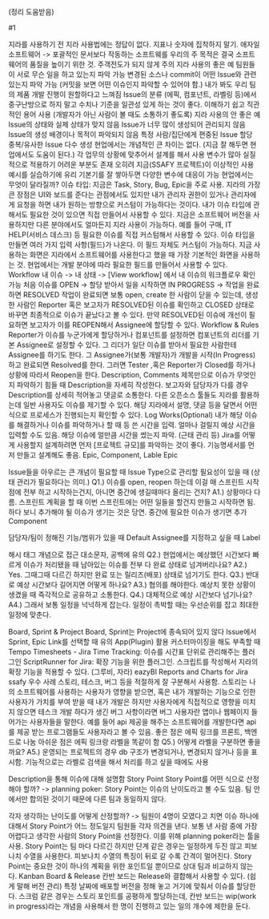 (정리 도움받음)

#1

지라를 사용하기 전
지라 사용법에는 정답이 없다. 지표나 숫자에 집착하지 말기.
애자일 소프트웨어 -> 포괄적인 문서보다 작동하는 소프트웨를
우리의 주 목적은 결국 소프트웨어의 품질을 높이기 위한 것. 주객전도가 되지 않게 주의
지라 사용의 좋은 예
팀원들이 서로 무슨 일을 하고 있는지 파악 가능
변경된 소스나 commit이 어떤 Issue와 관련 있는지 파악 가능 (커밋을 보면 어떤 이슈인지 파악할 수 있어야 함.)
내가 봐도 우리 팀의 제품 개발 진행이 원할하다고 느껴짐
Issue의 분류 (에픽, 컴포넌트, 라벨링 등)에서 중구난방으로 하지 말고 수치나 기준을 일관성 있게 하는 것이 좋다.
이해하기 쉽고 직관적인 용어 사용 (개발자가 아닌 사람이 볼 때도 소통하기 좋도록)
지라 사용의 안 좋은 예
Issue의 상태와 실제 상태가 맞지 않음
Issue가 너무 많이 생성되어 관리되지 않음
Issue의 생성 배경이나 목적이 파악되지 않음
특정 사람/집단에게 편중된 Issue 할당
중복/유사한 Issue 다수 생성
현업에서는
개념적인 큰 차이는 없다. (지금 잘 해두면 현업에서도 도움이 된다.)
각 업무의 상황에 맞추어서 설계를 해서 사용
변수가 많아 실질적으로 적용하기 어려운 부분도 존재
오히려 지금(SSAFY 프로젝트)이 이상적인 사용 예시를 실습하기에 유리
기본기를 잘 쌓아두면 다양한 변수에 대응이 가능
현업에서는 무엇이 달라질까?
이슈 타입: 지금은 Task, Story, Bug, Epic을 주로 사용. 지라의 가장 큰 장점은 UI와 보드를 준다는 관점에서도 있지만 내가 관리자 권한이 있거나 관리자에게 요청을 하면 내가 원하는 방향으로 커스텀이 가능하다는 것이다.
내가 이슈 타입에 관해서도 필요한 것이 있으면 직접 만들어서 사용할 수 있다.
지금은 소프트웨어 버전을 사용하지만 다른 분야에서도 얼마든지 지라 사용이 가능하다. 예를 들어 구매, IT HELP(서비스 데스크) 등 필요한 이슈를 직접 커스텀해서 사용할 수 있다.
이슈 타입을 만들면 여러 가지 입력 사항(필드)가 나온다. 이 필드 자체도 커스텀이 가능하다. 지금 사용하는 화면은 지라에서 소프트웨어를 사용한다고 했을 때 가장 기본적인 화면을 사용하는 것.
현업에서는 개발 분야에 따라 필요한 필드를 만들어서 사용할 수 있다.
Workflow
내 이슈 -> 내 상태 -> [View workflow] 에서 내 이슈의 워크플로우 확인 가능
처음 이슈를 OPEN -> 할당 받아서 일을 시작하면 IN PROGRESS -> 작업을 완료하면 RESOLVED
작업이 완료되면 보통 open, create 한 사람이 닫을 수 있는데, 생성한 사람인 Reporter 혹은 보고자가 RESOLVED된 이슈를 확인하고 CLOSED 상태로 바꾸면 최종적으로 이슈가 끝났다고 볼 수 있다.
만약 RESOLVED된 이슈에 개선이 필요하면 보고자가 이를 REOPEN해서 Assignee에 할당할 수 있다.
Workflow & Rules
Reporter가 이슈를 누군가에게 할당하거나 컴포넌트를 설정하면 컴포넌트의 리더를 기본 Assignee로 설정할 수 있다. 그 리더가 일단 이슈를 받아서 필요한 사람한테 Assignee를 하기도 한다.
그 Assignee가(보통 개발자)가 개발을 시작(In Progress)하고 완료되면 Resolved를 한다.
그러면 Tester ,혹은 Reporter가 Closed를 하거나 상황에 따라서 Reopen을 한다.
Description, Comments
제목만으로 이슈가 무엇인지 파악하기 힘들 때 Description을 자세히 작성한다.
보고자와 담당자가 다를 경우 Description를 상세히 적어놓고 댓글로 소통한다.
다른 오픈소스 툴들도 지라를 활용하는데 일반 사용자도 이슈를 제기할 수 있다. 해당 지라에서 설명, 댓글 등을 달면서 어떤 식으로 프로세스가 진행되는지 확인할 수 있다.
Log Works(Optional)
내가 해당 이슈를 해결하거나 이슈를 파악하거나 할 때 등 쓴 시간을 입력.
얼마나 걸릴지 예상 시간을 입력할 수도 있음. 해당 이슈에 얼만큼 시간을 썼는지 파악. (근태 관리 등)
Jira를 어떻게 사용할지 설계하려면 먼저 [프로젝트 규모]를 파악하는 것이 좋다.
기능명세서를 먼저 만들고 설계해도 좋음.
Epic, Component, Lable
Epic

Issue들을 아우르는 큰 개념이 필요할 때
Issue Type으로 관리할 필요성이 있을 때 (상태 관리가 필요하다는 의미.)
Q1.) 이슈를 open, reopen 하는데 이걸 매 스프린트 시작점에 전부 하고 시작하는건지, 아니면 중간에 생길때마다 올리는 건지?
A1.) 상황마다 다름. 스프린트 계획을 할 때 이번 스프린트에는 어떤 일들을 할건지 만들고 시작하면 됨. 하다 보니 추가해야 될 이슈가 생기는 것은 당연. 중간에 필요한 이슈가 생기면 추가
Component

담당자/팀이 정해진 기능/범위가 있을 때
Default Assignee를 지정하고 싶을 때
Label

해시 태그 개념으로 접근
대소문자, 공백에 유의
Q2.) 현업에서는 예상했던 시간보다 빠르게 이슈가 처리됐을 때 남아있는 이슈를 전부 다 완료 상태로 넘겨버리나요?
A2.) Yes. 그때그때 다르긴 하지만 완료 또는 릴리즈(배포) 상태로 넘기기도 한다.
Q3.) 반대로 예상 시간보다 길어지면 어떻게 하나요?
A3.) 협의를 해야한다. 예상치 못한 상황이 생겼을 때 즉각적으로 공유하고 소통한다.
Q4.) 대체적으로 예상 시간보다 넘기나요?
A4.) 그래서 보통 일정을 넉넉하게 잡는다. 일정이 촉박할 때는 우선순위를 잡고 최대한 일정에 맞춘다.

Board, Sprint & Project
Board, Sprint는 Project에 종속되어 있지 않다
Issue에서 Sprint, Epic Link를 선택할 때 유의
App(Plugin) 활용
커스터마이징을 해도 부족할 때
Tempo Timesheets - Jira Time Tracking: 이슈를 시간표 단위로 관리해주는 플러그인
ScriptRunner for Jira: 확장 기능을 위한 플러그인. 스크립트를 작성해서 지라의 확장 기능을 적용할 수 있다. (그루비, 자라)
eazyBI Reports and Charts for Jira
ssafy 우수 사례
스토리, 테스크, 버그 등을 적절하게 잘 구분해서 사용함.
스토리는 나의 소프트웨어를 사용하는 사용자가 영향을 받으면, 혹은 내가 개발하는 기능으로 인한 사용자가 가치를 부여 받을 때
내가 개발은 하지만 사용자에게 직접적으로 영향을 미치지 않으면 테스크
개발 하다가 생긴 버그 사항이라면 버그
사용자란 앱이나 웹페이지 들어가는 사용자들을 말한다. 예를 들어 api 제공을 해주는 소프트웨어를 개발한다면 api를 제공 받는 프로그램들도 사용자라고 볼 수 있음.
좋은 점은 에픽 링크를 프론트, 백엔드로 나눔
아쉬운 점은 에픽 링크랑 라벨을 똑같이 함
Q5.) 어떻게 라벨을 구분하면 좋을까요?
A5.) 운영되는 프로젝트의 경우 db 구조가 변경되거나, 변경되지 않거나 등을 표시함. 기능적으로는 라벨로 검색을 해서 처리를 하고 싶을 때에도 사용

Description을 통해 이슈에 대해 설명함
Story Point
Story Point를 어떤 식으로 산정해야 할까?
-> planning poker: Story Point는 이슈의 난이도라고 볼 수도 있음. 팀 안에서만 합의된 것이기 때문에 다른 팀과 동일하지 않다.

각자 생각하는 난이도를 어떻게 산정할까? -> 팀원이 4명이 모였다고 치면 이슈 하나에 대해서 Story Point가 어느 정도일지 팀원들 각자 의견을 낸다. 보통 낸 사람 중에 가장 어렵다고 생각한 사람의 Story Point을 선정한다. 이를 위해 planning poker라는 툴을 사용.
Story Point는 팀 마다 다르긴 하지만 단계 같은 경우는 일정하게 두진 않고 피보나치 수열을 사용한다. 피보나치 수열의 특징이 뒤로 갈 수록 간격이 멀어진다.
Story Point는 중요한 것이 하나의 계획을 위한 포인트일 뿐이므로 상대 팀과 비교하지 않는다.
Kanban Board & Release
칸반 보드는 Release와 결합해서 사용할 수 있다. (쉽게 말해 버전 관리)
특정 날짜에 배포할 버전을 정해 놓고 거기에 맞춰서 이슈를 할당한다.
스크럼 같은 경우는 스토리 포인트를 공평하게 할당하는데, 칸반 보드는 wip(work in progress)라는 개념을 사용해서 한 명이 진행하고 있는 일의 개수에 제한을 둔다.
